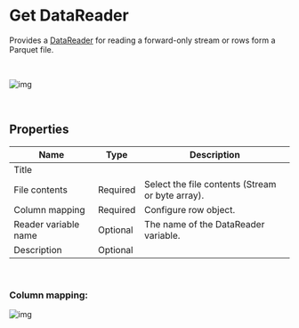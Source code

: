 # Get DataReader

Provides a [DataReader](https://learn.microsoft.com/en-us/dotnet/api/system.data.idatareader) for reading a forward-only stream or rows form a Parquet file.

<br/>

![img](https://profitbasedocs.blob.core.windows.net/flowimages/get-datareader.png)

<br/>

## Properties

| Name             | Type      |Description                                             |
|------------------|-----------|--------------------------------------------------------|
| Title |   |  |
| File contents | Required  | Select the file contents (Stream or byte array). |
| Column mapping | Required | Configure row object. |
| Reader variable name | Optional | The name of the DataReader variable.|
| Description | Optional | |

<br/>

### Column mapping:

![img](https://profitbasedocs.blob.core.windows.net/flowimages/column-mapping.png)
